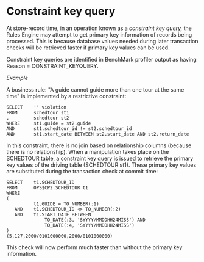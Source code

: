 # Constraint key query

At store-record time, in an operation known as a *constraint key query,* the Rules Engine may attempt to get primary key information of records being processed. This is because database values needed during later transaction checks will be retrieved faster if primary key values can be used.

Constraint key queries are identified in BenchMark profiler output as having Reason = CONSTRAINT_KEYQUERY.

*Example*

A business rule: "A guide cannot guide more than one tour at the same time" is implemented by a restrictive constraint:

```
SELECT    '' violation
FROM      schedtour st1
,         schedtour st2
WHERE     st1.guide = st2.guide
AND       st1.schedtour_id != st2.schedtour_id
AND       st1.start_date BETWEEN st2.start_date AND st2.return_date
```

In this constraint, there is no join based on relationship columns (because there is no relationship). When a manipulation takes place on the SCHEDTOUR table, a constraint key query is issued to retrieve the primary key values of the driving table (SCHEDTOUR st1). These primary key values are substituted during the transaction check at commit time:

```
SELECT    t1.SCHEDTOUR_ID
FROM      OPS$CP2.SCHEDTOUR t1
WHERE   
(
          t1.GUIDE = TO_NUMBER(:1)
   AND    t1.SCHEDTOUR_ID <> TO_NUMBER(:2)
   AND    t1.START_DATE BETWEEN
              TO_DATE(:3, 'SYYYY/MMDDHH24MISS') AND
              TO_DATE(:4, 'SYYYY/MMDDHH24MISS')
)
(5,127,2000/0101000000,2000/0101000000)
```

This check will now perform much faster than without the primary key information.